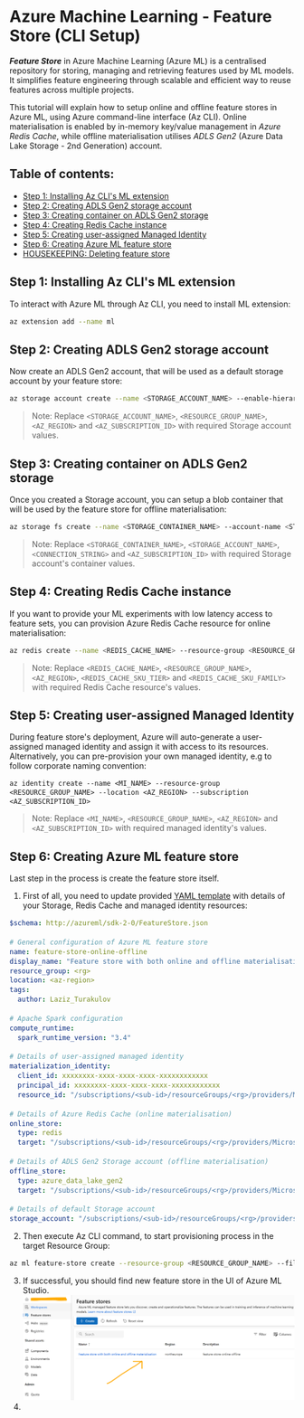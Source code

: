 # Azure Machine Learning - Feature Store (CLI Setup)

**_Feature Store_** in Azure Machine Learning (Azure ML) is a centralised repository for storing, managing and retrieving features used by ML models. It simplifies feature engineering through scalable and efficient way to reuse features across multiple projects.

This tutorial will explain how to setup online and offline feature stores in Azure ML, using Azure command-line interface (Az CLI). Online materialisation is enabled by in-memory key/value management in _Azure Redis Cache_, while offline materialisation utilises _ADLS Gen2_ (Azure Data Lake Storage - 2nd Generation) account.

## Table of contents:
- [Step 1: Installing Az CLI's ML extension](https://github.com/LazaUK/AzureML-FeatureStore-CLI#step-1-installing-az-clis-ml-extension)
- [Step 2: Creating ADLS Gen2 storage account](https://github.com/LazaUK/AzureML-FeatureStore-CLI#step-2-creating-adls-gen2-storage-account)
- [Step 3: Creating container on ADLS Gen2 storage](https://github.com/LazaUK/AzureML-FeatureStore-CLI#step-3-creating-container-on-adls-gen2-storage)
- [Step 4: Creating Redis Cache instance]()
- [Step 5: Creating user-assigned Managed Identity]()
- [Step 6: Creating Azure ML feature store]()
- [HOUSEKEEPING: Deleting feature store]()

## Step 1: Installing Az CLI's ML extension
To interact with Azure ML through Az CLI, you need to install ML extension:
``` Bash
az extension add --name ml
```

## Step 2: Creating ADLS Gen2 storage account
Now create an ADLS Gen2 account, that will be used as a default storage account by your feature store:
``` Bash
az storage account create --name <STORAGE_ACCOUNT_NAME> --enable-hierarchical-namespace true --resource-group <RESOURCE_GROUP_NAME> --location <AZ_REGION> --subscription <AZ_SUBSCRIPTION_ID>
```
> Note: Replace ```<STORAGE_ACCOUNT_NAME>```, ```<RESOURCE_GROUP_NAME>```, ```<AZ_REGION>``` and ```<AZ_SUBSCRIPTION_ID>``` with required Storage account values.

## Step 3: Creating container on ADLS Gen2 storage
Once you created a Storage account, you can setup a blob container that will be used by the feature store for offline materialisation:
``` Bash
az storage fs create --name <STORAGE_CONTAINER_NAME> --account-name <STORAGE_ACCOUNT_NAME> --subscription <AZ_SUBSCRIPTION_ID> --connection-string <CONNECTION_STRING>
```
> Note: Replace ```<STORAGE_CONTAINER_NAME>```, ```<STORAGE_ACCOUNT_NAME>```, ```<CONNECTION_STRING>``` and ```<AZ_SUBSCRIPTION_ID>``` with required Storage account's container values.

## Step 4: Creating Redis Cache instance
If you want to provide your ML experiments with low latency access to feature sets, you can provision Azure Redis Cache resource for online materialisation:
``` Bash
az redis create --name <REDIS_CACHE_NAME> --resource-group <RESOURCE_GROUP_NAME> --location <AZ_REGION> --sku <REDIS_CACHE_SKU_TIER> --vm-size <REDIS_CACHE_SKU_FAMILY>
```
> Note: Replace ```<REDIS_CACHE_NAME>```, ```<RESOURCE_GROUP_NAME>```, ```<AZ_REGION>```, ```<REDIS_CACHE_SKU_TIER>``` and ```<REDIS_CACHE_SKU_FAMILY>``` with required Redis Cache resource's values.

## Step 5: Creating user-assigned Managed Identity
During feature store's deployment, Azure will auto-generate a user-assigned managed identity and assign it with access to its resources. Alternatively, you can pre-provision your own managed identity, e.g to follow corporate naming convention:
```
az identity create --name <MI_NAME> --resource-group <RESOURCE_GROUP_NAME> --location <AZ_REGION> --subscription <AZ_SUBSCRIPTION_ID>
```
> Note: Replace ```<MI_NAME>```, ```<RESOURCE_GROUP_NAME>```, ```<AZ_REGION>``` and ```<AZ_SUBSCRIPTION_ID>``` with required managed identity's values.

## Step 6: Creating Azure ML feature store
Last step in the process is create the feature store itself.

1. First of all, you need to update provided [YAML template](./FeatureStore_Online_Offline.yaml) with details of your Storage, Redis Cache and managed identity resources:
``` YAML
$schema: http://azureml/sdk-2-0/FeatureStore.json

# General configuration of Azure ML feature store
name: feature-store-online-offline
display_name: "Feature store with both online and offline materialisation"
resource_group: <rg>
location: <az-region>
tags:
  author: Laziz_Turakulov

# Apache Spark configuration
compute_runtime:
  spark_runtime_version: "3.4"

# Details of user-assigned managed identity
materialization_identity:
  client_id: xxxxxxxx-xxxx-xxxx-xxxx-xxxxxxxxxxxx
  principal_id: xxxxxxxx-xxxx-xxxx-xxxx-xxxxxxxxxxxx
  resource_id: "/subscriptions/<sub-id>/resourceGroups/<rg>/providers/Microsoft.ManagedIdentity/userAssignedIdentities/<mi-name>"

# Details of Azure Redis Cache (online materialisation)
online_store:
  type: redis
  target: "/subscriptions/<sub-id>/resourceGroups/<rg>/providers/Microsoft.Cache/Redis/<redis-name>"

# Details of ADLS Gen2 Storage account (offline materialisation)
offline_store:
  type: azure_data_lake_gen2
  target: "/subscriptions/<sub-id>/resourceGroups/<rg>/providers/Microsoft.Storage/storageAccounts/<storage_name>/blobServices/default/containers/<container_name>"
  
# Details of default Storage account
storage_account: "/subscriptions/<sub-id>/resourceGroups/<rg>/providers/Microsoft.Storage/storageAccounts/<storage_name>"
```
2. Then execute Az CLI command, to start provisioning process in the target Resource Group:
``` Bash
az ml feature-store create --resource-group <RESOURCE_GROUP_NAME> --file FeatureStore_Online_Offline.yaml
```
3. If successful, you should find new feature store in the UI of Azure ML Studio.
![AzureML_FeatureStore_Home](images/AzureML_FeatureStore_Home.png)
4. 
